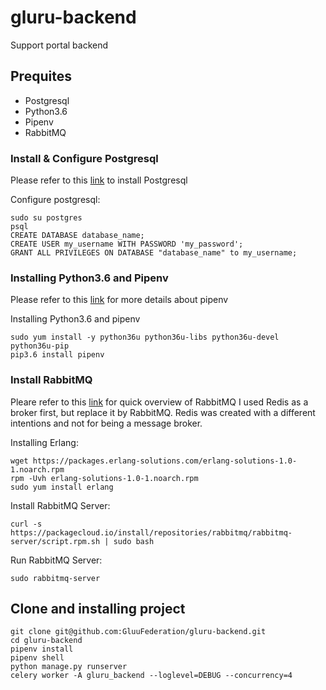 # gluru-backend
Support portal backend

## Prequites
 - Postgresql
 - Python3.6
 - Pipenv
 - RabbitMQ

### Install & Configure Postgresql
Please refer to this [link](https://www.postgresql.org/download/) to install Postgresql

Configure postgresql:
```
sudo su postgres
psql
CREATE DATABASE database_name;
CREATE USER my_username WITH PASSWORD 'my_password';
GRANT ALL PRIVILEGES ON DATABASE "database_name" to my_username;
```

### Installing Python3.6 and Pipenv
Please refer to this [link](https://docs.pipenv.org/) for more details about pipenv

Installing Python3.6 and pipenv
```
sudo yum install -y python36u python36u-libs python36u-devel python36u-pip
pip3.6 install pipenv
```

### Install RabbitMQ
Pleare refer to this [link](http://www.rabbitmq.com/download.html) for quick overview of RabbitMQ
I used Redis as a broker first, but replace it by RabbitMQ.
Redis was created with a different intentions and not for being a message broker.

Installing Erlang:
```
wget https://packages.erlang-solutions.com/erlang-solutions-1.0-1.noarch.rpm
rpm -Uvh erlang-solutions-1.0-1.noarch.rpm
sudo yum install erlang
```

Install RabbitMQ Server:
```
curl -s https://packagecloud.io/install/repositories/rabbitmq/rabbitmq-server/script.rpm.sh | sudo bash
```

Run RabbitMQ Server:
```
sudo rabbitmq-server
```

## Clone and installing project
```
git clone git@github.com:GluuFederation/gluru-backend.git
cd gluru-backend
pipenv install
pipenv shell
python manage.py runserver
celery worker -A gluru_backend --loglevel=DEBUG --concurrency=4
```